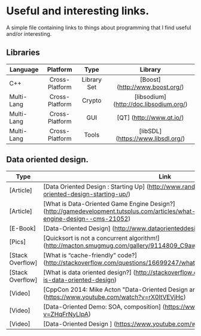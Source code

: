 Useful and interesting links.
=============================

A simple file containing links to things about programming that I find useful and/or interesting.


Libraries
---------

| Language      |Platform        | Type                 | Library                                                                 |
|---------------|:--------------:|:--------------------:|:-----------------------------------------------------------------------:|
| C++           | Cross-Platform | Library Set          | [Boost]     (http://www.boost.org/)                                     |
| Multi-Lang    | Cross-Platform | Crypto               | [libsodium] (http://doc.libsodium.org/)                                 |
| Multi-Lang    | Cross-Platform | GUI                  | [QT]        (http://www.qt.io/)                                         |
| Multi-Lang    | Cross-Platform | Tools                | [libSDL]    (https://www.libsdl.org/)                                   |

Data oriented design.
---------------------

| Type             | Link                                                                                                                                                       |
|------------------|------------------------------------------------------------------------------------------------------------------------------------------------------------|
| [Article]        |[Data Oriented Design : Starting Up]                     (http://www.randygaul.net/2013/05/05/data-oriented-design-starting-up/)                            |
| [Article]        |[What is Data-Oriented Game Engine Design?]              (http://gamedevelopment.tutsplus.com/articles/what-is-data-oriented-game-engine-design--cms-21052) |
| [E-Book]         |[Data-Oriented Design]                                   (http://www.dataorienteddesign.com/dodmain/dodmain.html)                                           |
| [Pics]           |[Quicksort is not a concurrent algorithm!]               (http://macton.smugmug.com/gallery/9114809_C9awM#!i=607513208&k=Z2vc8sC)                           |
| [Stack Overflow] |[What is “cache-friendly” code?]                         (http://stackoverflow.com/questions/16699247/what-is-cache-friendly-code)                          |
| [Stack Overflow] |[What is data oriented design?]                          (http://stackoverflow.com/questions/1641580/what-is-data-oriented-design)                          |
| [Video]          |[CppCon 2014: Mike Acton "Data-Oriented Design and C++"] (https://www.youtube.com/watch?v=rX0ItVEVjHc)                                                      |
| [Video]          |[Data-Oriented Demo: SOA, composition]                   (https://www.youtube.com/watch?v=ZHqFrNyLlpA)                                                      |
| [Video]          |[Data-Oriented Design ]                                  (https://www.youtube.com/watch?v=16ZF9XqkfRY)                                                      |

